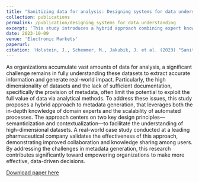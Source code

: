 ```yaml
---
title: "Sanitizing data for analysis: Designing systems for data understanding"
collection: publications
permalink: /publication/designing_systems_for_data_understanding
excerpt: 'This study introduces a hybrid approach combining expert knowledge and automation for metadata generation in high-dimensional datasets, enhancing data understanding and decision-making, validated by a pharmaceutical company case study.'
date: 2023-10-09
venue: 'Electronic Markets'
paperurl:
citation: 'Holstein, J., Schemmer, M., Jakubik, J. et al. (2023) "Sanitizing data for analysis: Designing systems for data understanding." <i>Electronic Markets</i>. 33, 52.'
---
```

As organizations accumulate vast amounts of data for analysis, a significant challenge remains in fully understanding these datasets to extract accurate information and generate real-world impact. Particularly, the high dimensionality of datasets and the lack of sufficient documentation, specifically the provision of metadata, often limit the potential to exploit the full value of data via analytical methods. To address these issues, this study proposes a hybrid approach to metadata generation, that leverages both the in-depth knowledge of domain experts and the scalability of automated processes. The approach centers on two key design principles—semanticization and contextualization—to facilitate the understanding of high-dimensional datasets. A real-world case study conducted at a leading pharmaceutical company validates the effectiveness of this approach, demonstrating improved collaboration and knowledge sharing among users. By addressing the challenges in metadata generation, this research contributes significantly toward empowering organizations to make more effective, data-driven decisions.

[Download paper here](https://link.springer.com/content/pdf/10.1007/s12525-023-00677-w.pdf)